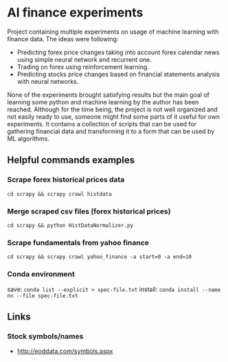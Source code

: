 # AI finance experiments
Project containing multiple experiments on usage of machine learning with finance data.
The ideas were following:
* Predicting forex price changes taking into account forex calendar news using simple neural network and recurrent one.
* Trading on forex using reinforcement learning.
* Predicting stocks price changes based on financial statements analysis with neural networks.

None of the experiments brought satisfying results but the main goal of learning some python and machine learning by the
 author has been reached. Although for the time being, the project is not well organized and not easily ready to use, 
 someone might find some parts of it useful for own experiments. It contains a collection of scripts that can be used for
 gathering financial data and transforming it to a form that can be used by ML algorithms.
 
## Helpful commands examples

### Scrape forex historical prices data
`cd scrapy && scrapy crawl histdata`

### Merge scraped csv files (forex historical prices)
`cd scrapy && python HistDataNormalizer.py`

### Scrape fundamentals from yahoo finance
`cd scrapy && scrapy crawl yahoo_finance -a start=0 -a end=10`

### Conda environment
save: `conda list --explicit > spec-file.txt`
install: `conda install --name nn --file spec-file.txt`

## Links

### Stock symbols/names
* http://eoddata.com/symbols.aspx